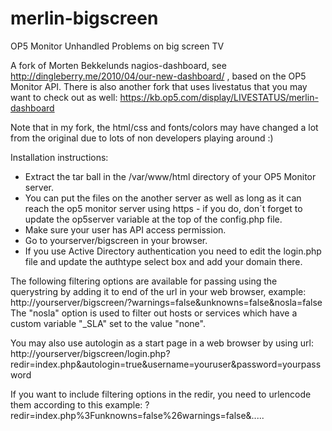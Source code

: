 # merlin-bigscreen
OP5 Monitor Unhandled Problems on big screen TV

A fork of Morten Bekkelunds nagios-dashboard, see http://dingleberry.me/2010/04/our-new-dashboard/ , based on the OP5 Monitor API.
There is also another fork that uses livestatus that you may want to check out as well:
https://kb.op5.com/display/LIVESTATUS/merlin-dashboard

Note that in my fork, the html/css and fonts/colors may have changed a lot from the original due to lots of non developers playing around :)

Installation instructions:
* Extract the tar ball in the /var/www/html directory of your OP5 Monitor server.
* You can put the files on the another server as well as long as it can reach the op5 monitor server using https - if you do, don´t forget to update the op5server variable at the top of the config.php file.
* Make sure your user has API access permission.
* Go to yourserver/bigscreen in your browser.
* If you use Active Directory authentication you need to edit the login.php file and update the authtype select box and add your domain there.

The following filtering options are available for passing using the querystring by adding it to end of the url in your web browser, example:
http://yourserver/bigscreen/?warnings=false&amp;unknowns=false&amp;nosla=false
The "nosla" option is used to filter out hosts or services which have a custom variable "_SLA" set to the value "none".

You may also use autologin as a start page in a web browser by using url: http://yourserver/bigscreen/login.php?redir=index.php&autologin=true&username=youruser&password=yourpassword

If you want to include filtering options in the redir, you need to urlencode them according to this example:
?redir=index.php%3Funknowns=false%26warnings=false&.....
